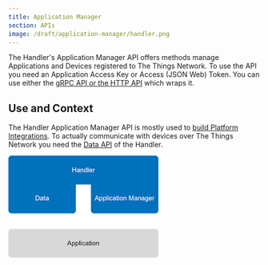 ```yaml
---
title: Application Manager
section: APIs
image: /draft/application-manager/handler.png
---
```


The Handler's Application Manager API offers methods manage Applications and Devices registered to The Things Network. To use the API you need an Application Access Key or Access (JSON Web) Token. You can use either the [gRPC API or the HTTP API](#grpc-or-http) which wraps it.

## Use and Context

The Handler Application Manager API is mostly used to [build Platform Integrations](/build-integration/). To actually communicate with devices over The Things Network you need the [Data API](../../current/mqtt) of the Handler.

![Handler APIs](handler.png)
